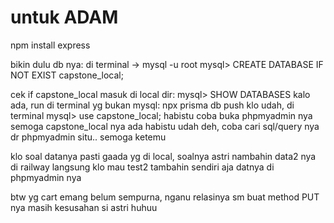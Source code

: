  # untuk ADAM
 npm install express

 bikin dulu db nya: di terminal -> mysql -u root
 mysql> CREATE DATABASE IF NOT EXIST capstone_local;

 cek if capstone_local masuk di local dir: mysql> SHOW DATABASES
 kalo ada, run di terminal yg bukan mysql: npx prisma db push
 klo udah, di terminal mysql> use capstone_local;
 habistu coba buka phpmyadmin nya semoga capstone_local nya ada
 habistu udah deh, coba cari sql/query nya dr phpmyadmin situ.. semoga ketemu

 klo soal datanya pasti gaada yg di local, soalnya astri nambahin data2 nya di railway langsung
 klo mau test2 tambahin sendiri aja datnya di phpmyadmin nya

 btw yg cart emang belum sempurna, nganu relasinya sm buat method PUT nya masih kesusahan si astri huhuu 
